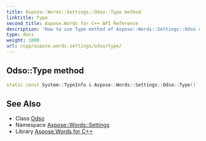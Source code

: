 ```yaml
---
title: Aspose::Words::Settings::Odso::Type method
linktitle: Type
second_title: Aspose.Words for C++ API Reference
description: 'How to use Type method of Aspose::Words::Settings::Odso class in C++.'
type: docs
weight: 1000
url: /cpp/aspose.words.settings/odso/type/
---
```

## Odso::Type method




```cpp
static const System::TypeInfo & Aspose::Words::Settings::Odso::Type()
```

## See Also

* Class [Odso](../)
* Namespace [Aspose::Words::Settings](../../)
* Library [Aspose.Words for C++](../../../)

